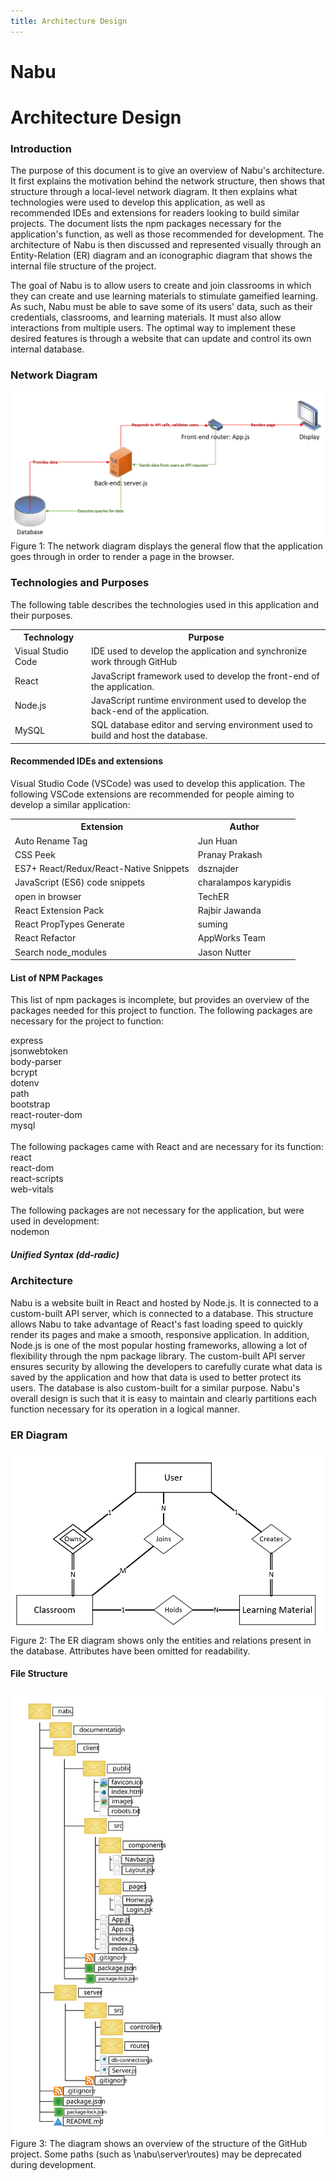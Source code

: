 ```yaml
---
title: Architecture Design
---
```


# Nabu
# Architecture Design
### Introduction
The purpose of this document is to give an overview of Nabu's architecture. It first explains the motivation behind the network structure, then shows that structure through a local-level network diagram. It then explains what technologies were used to develop this application, as well as recommended IDEs and extensions for readers looking to build similar projects. The document lists the npm packages necessary for the application's function, as well as those recommended for development. The architecture of Nabu is then discussed and represented visually through an Entity-Relation (ER) diagram and an iconographic diagram that shows the internal file structure of the project.

The goal of Nabu is to allow users to create and join classrooms in which they can create and use learning materials to stimulate gameified learning. As such, Nabu must be able to save some of its users' data, such as their credentials, classrooms, and learning materials. It must also allow interactions from multiple users. The optimal way to implement these desired features is through a website that can update and control its own internal database. 


### Network Diagram
<img src="./Network_Diagram.png">
Figure 1: The network diagram displays the general flow that the application goes through in order to render a page in the browser.


### Technologies and Purposes
The following table describes the technologies used in this application and their purposes.
<table>
	<div id='bind'>
		<tr>
			<th>Technology</th>
			<th>Purpose</th>
		</tr>
		<tr>
			<td>Visual Studio Code</td>
			<td>IDE used to develop the application and synchronize work through GitHub</td>
		</tr>
		<tr>
			<td>React</td>
			<td>JavaScript framework used to develop the front-end of the application.</td>
		</tr>
		<tr>
			<td>Node.js</td>
			<td>JavaScript runtime environment used to develop the back-end of the application.</td>
		</tr>
		<tr>
			<td>MySQL</td>
			<td>SQL database editor and serving environment used to build and host the database.</td>
		</tr>
	</div>
</table>


#### Recommended IDEs and extensions
Visual Studio Code (VSCode) was used to develop this application. The following VSCode extensions are recommended for people aiming to develop a similar application:
<table>
	<div id='bind'>
		<tr>
			<th>Extension</th>
			<th>Author</th>
		</tr>
		<tr>
			<td>Auto Rename Tag</td>
			<td>Jun Huan</td>
		</tr>
		<tr>
			<td>CSS Peek</td>
			<td>Pranay Prakash</td>
		</tr>
		<tr>
			<td>ES7+ React/Redux/React-Native Snippets</td>
			<td>dsznajder</td>
		</tr>
		<tr>
			<td>JavaScript (ES6) code snippets</td>
			<td>charalampos karypidis</td>
		</tr>
		<tr>
			<td>open in browser</td>
			<td>TechER</td>
		</tr>
		<tr>
			<td>React Extension Pack</td>
			<td>Rajbir Jawanda</td>
		</tr>
		<tr>
			<td>React PropTypes Generate</td>
			<td>suming</td>
		</tr>
		<tr>
			<td>React Refactor</td>
			<td>AppWorks Team</td>
		</tr>
		<tr>
			<td>Search node_modules</td>
			<td>Jason Nutter</td>
		</tr>
	</div>
</table>


#### List of NPM Packages
This list of npm packages is incomplete, but provides an overview of the packages needed for this project to function.
The following packages are necessary for the project to function:
<div>
	<tr>express</tr><br>
	<tr>jsonwebtoken</tr><br>
	<tr>body-parser</tr><br>
	<tr>bcrypt</tr><br>
	<tr>dotenv</tr><br>
	<tr>path</tr><br>
	<tr>bootstrap</tr><br>
	<tr>react-router-dom</tr><br>
	<tr>mysql</tr><br>
</div><br>
The following packages came with React and are necessary for its function:
<div>
	<tr>react</tr><br>
	<tr>react-dom</tr><br>
	<tr>react-scripts</tr><br>
	<tr>web-vitals</tr><br>
</div><br>
The following packages are not necessary for the application, but were used in development:
<div>
	<tr>nodemon</tr>
</div>


##### Unified Syntax (dd-radic)


### Architecture
Nabu is a website built in React and hosted by Node.js. It is connected to a custom-built API server, which is connected to a database. This structure allows Nabu to take advantage of React's fast loading speed to quickly render its pages and make a smooth, responsive application. In addition, Node.js is one of the most popular hosting frameworks, allowing a lot of flexibility through the npm package library. The custom-built API server ensures security by allowing the developers to carefully curate what data is saved by the application and how that data is used to better protect its users. The database is also custom-built for a similar purpose. Nabu's overall design is such that it is easy to maintain and clearly partitions each function necessary for its operation in a logical manner.


### ER Diagram
<img src="./ER_Diagram.png">
Figure 2: The ER diagram shows only the entities and relations present in the database. Attributes have been omitted for readability.


#### File Structure
<img src="./File_structure.svg">
Figure 3: The diagram shows an overview of the structure of the GitHub project. Some paths (such as \nabu\server\routes) may be deprecated during development.